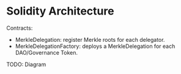 # Solidity Architecture

Contracts:

* MerkleDelegation: register Merkle roots for each delegator.
* MerkleDelegationFactory: deploys a MerkleDelegation for each DAO/Governance Token.

TODO: Diagram